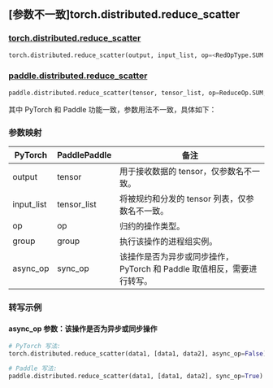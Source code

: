 ## [参数不一致]torch.distributed.reduce_scatter

### [torch.distributed.reduce_scatter](https://pytorch.org/docs/stable/distributed.html#torch.distributed.reduce_scatter)

```python
torch.distributed.reduce_scatter(output, input_list, op=<RedOpType.SUM: 0>, group=None, async_op=False)
```

### [paddle.distributed.reduce_scatter](https://www.paddlepaddle.org.cn/documentation/docs/zh/develop/api/paddle/distributed/reduce_scatter_cn.html#reduce-scatter)

```python
paddle.distributed.reduce_scatter(tensor, tensor_list, op=ReduceOp.SUM, group=None, sync_op=True)
```

其中 PyTorch 和 Paddle 功能一致，参数用法不一致，具体如下：

### 参数映射

| PyTorch    | PaddlePaddle | 备注                                                                   |
| ---------- | ------------ | ---------------------------------------------------------------------- |
| output     | tensor       | 用于接收数据的 tensor，仅参数名不一致。                                |
| input_list | tensor_list  | 将被规约和分发的 tensor 列表，仅参数名不一致。                         |
| op         | op           | 归约的操作类型。                                                       |
| group      | group        | 执行该操作的进程组实例。                                               |
| async_op   | sync_op      | 该操作是否为异步或同步操作，PyTorch 和 Paddle 取值相反，需要进行转写。 |

### 转写示例

#### async_op 参数：该操作是否为异步或同步操作

```python
# PyTorch 写法:
torch.distributed.reduce_scatter(data1, [data1, data2], async_op=False)

# Paddle 写法:
paddle.distributed.reduce_scatter(data1, [data1, data2], sync_op=True)
```
